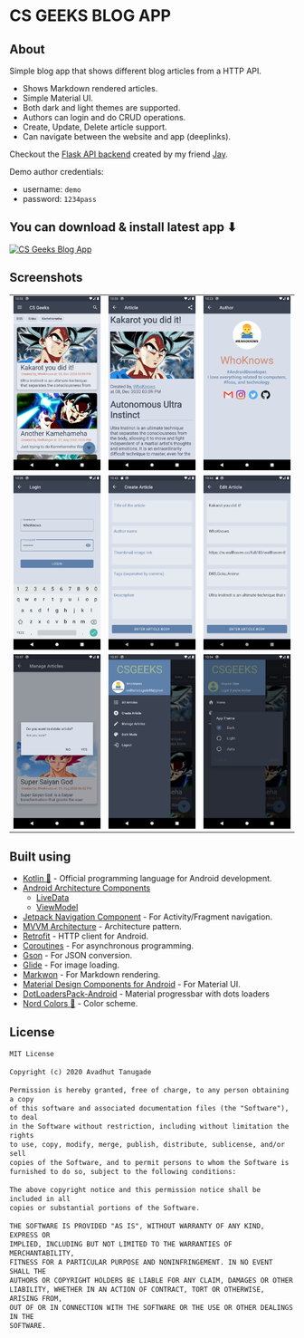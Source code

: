 # CS GEEKS BLOG APP

## About   
Simple blog app that shows different blog articles from a HTTP API.
- Shows Markdown rendered articles. 
- Simple Material UI.
- Both dark and light themes are supported.
- Authors can login and do CRUD operations.
- Create, Update, Delete article support.
- Can navigate between the website and app (deeplinks).

Checkout the [Flask API backend](https://github.com/jaypowar00/Custom-Blog-API) created by my friend [Jay](https://github.com/jaypowar00). 

Demo author credentials:
- username: `demo` 
- password: `1234pass`

## You can download & install latest app ⬇   

[![CS Geeks Blog App](https://img.shields.io/badge/Download-Latest-App?style=for-the-badge&logo=android)](https://github.com/mrwhoknows55/csgeeks-blog-app/releases/download/2.0/app-release.apk)

## Screenshots
<table>
  <tr>
    <td><img src = "docs/screenshots/HomePage.png"></td>
    <td><img src = "docs/screenshots/ArticlePage.png"></td>
    <td><img src = "docs/screenshots/AuthorPage.png"></td>
  </tr>
  <tr>
    <td><img src = "docs/screenshots/LoginPage.png"></td>
    <td><img src = "docs/screenshots/CreateArticle.png"></td>
    <td><img src = "docs/screenshots/EditArticlePage.png"></td>
  </tr>
    <tr>
    <td><img src = "docs/screenshots/DeleteArticlePage.png"></td>
    <td><img src = "docs/screenshots/NavDrawer.png"></td>
    <td><img src = "docs/screenshots/SelectThemeDialog.png"></td>
  </tr>
</table>    

## Built using
- [Kotlin 💙](https://kotlinlang.org/) - Official programming language for Android development.
- [Android Architecture Components](https://developer.android.com/topic/libraries/architecture)
  - [LiveData](https://developer.android.com/topic/libraries/architecture/livedata)
  - [ViewModel](https://developer.android.com/topic/libraries/architecture/viewmodel)
- [Jetpack Navigation Component](https://developer.android.com/guide/navigation/) - For Activity/Fragment navigation.
- [MVVM Architecture](https://www.journaldev.com/20292/android-mvvm-design-pattern) - Architecture pattern.
- [Retrofit](https://square.github.io/retrofit/) - HTTP client for Android.
- [Coroutines](https://kotlinlang.org/docs/reference/coroutines-overview.html) - For asynchronous programming.
- [Gson](https://github.com/google/gson) - For JSON conversion.
- [Glide](https://github.com/bumptech/glide) - For image loading.
- [Markwon](https://github.com/noties/Markwon) - For Markdown rendering.
- [Material Design Components for Android](https://material.io/android) - For Material UI.
- [DotLoadersPack-Android](https://github.com/agrawalsuneet/DotLoadersPack-Android) - Material progressbar with dots loaders
- [Nord Colors 💚](https://www.nordtheme.com/) - Color scheme.

## License
```
MIT License

Copyright (c) 2020 Avadhut Tanugade

Permission is hereby granted, free of charge, to any person obtaining a copy
of this software and associated documentation files (the "Software"), to deal
in the Software without restriction, including without limitation the rights
to use, copy, modify, merge, publish, distribute, sublicense, and/or sell
copies of the Software, and to permit persons to whom the Software is
furnished to do so, subject to the following conditions:

The above copyright notice and this permission notice shall be included in all
copies or substantial portions of the Software.

THE SOFTWARE IS PROVIDED "AS IS", WITHOUT WARRANTY OF ANY KIND, EXPRESS OR
IMPLIED, INCLUDING BUT NOT LIMITED TO THE WARRANTIES OF MERCHANTABILITY,
FITNESS FOR A PARTICULAR PURPOSE AND NONINFRINGEMENT. IN NO EVENT SHALL THE
AUTHORS OR COPYRIGHT HOLDERS BE LIABLE FOR ANY CLAIM, DAMAGES OR OTHER
LIABILITY, WHETHER IN AN ACTION OF CONTRACT, TORT OR OTHERWISE, ARISING FROM,
OUT OF OR IN CONNECTION WITH THE SOFTWARE OR THE USE OR OTHER DEALINGS IN THE
SOFTWARE.
```
